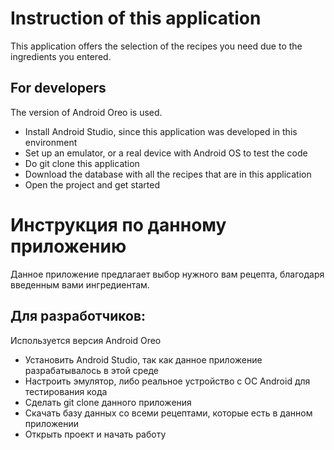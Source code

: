 # Instruction of this application

This application offers the selection of the recipes you need due to the ingredients you entered.

## For developers
The version of Android Oreo is used.

* Install Android Studio, since this application was developed in this environment
* Set up an emulator, or a real device with Android OS to test the code
* Do git clone this application
* Download the database with all the recipes that are in this application
* Open the project and get started

# Инструкция по данному приложению

Данное приложение предлагает выбор нужного вам рецепта, благодаря введенным вами ингредиентам.

## Для разработчиков:
Используется версия Android Oreo

* Установить Android Studio, так как данное приложение разрабатывалось в этой среде
* Настроить эмулятор, либо реальное устройство с OC Android для тестирования кода
* Сделать git clone данного приложения
* Скачать базу данных со всеми рецептами, которые есть в данном приложении
* Открыть проект и начать работу
